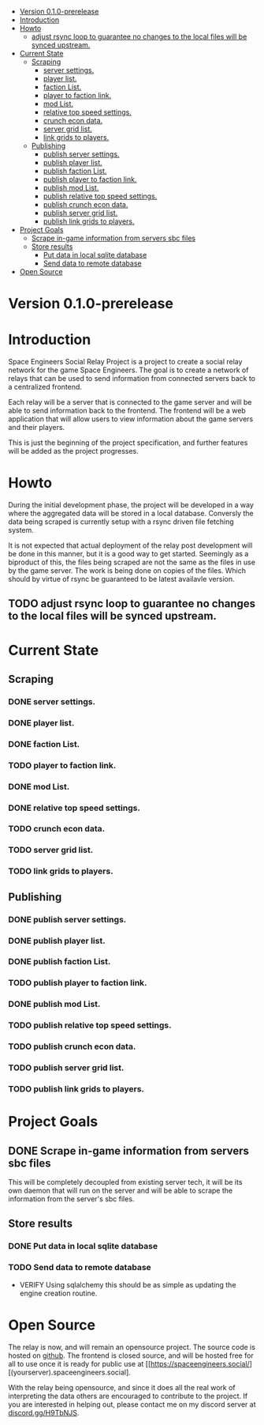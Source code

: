 - [Version 0.1.0-prerelease](#org77d66a6)
- [Introduction](#org3db833e)
- [Howto](#org40dac98)
  - [adjust rsync loop to guarantee no changes to the local files will be synced upstream.](#org5251df0)
- [Current State](#orgb606909)
  - [Scraping](#orgb250e2f)
    - [server settings.](#orgee8b590)
    - [player list.](#orged626e6)
    - [faction List.](#org98a8a5c)
    - [player to faction link.](#org8016cb4)
    - [mod List.](#org313b0c0)
    - [relative top speed settings.](#orgc0d7a71)
    - [crunch econ data.](#orgce3e2de)
    - [server grid list.](#org1572335)
    - [link grids to players.](#orgfc9b9ee)
  - [Publishing](#org55c76f9)
    - [publish server settings.](#orgbb1f3c6)
    - [publish player list.](#orgce04376)
    - [publish faction List.](#org305ebc2)
    - [publish player to faction link.](#org1a0fee4)
    - [publish mod List.](#orgf7b0e35)
    - [publish relative top speed settings.](#orga424524)
    - [publish crunch econ data.](#org50e46f7)
    - [publish server grid list.](#org5d358f2)
    - [publish link grids to players.](#org2d602e7)
- [Project Goals](#orgcd70460)
  - [Scrape in-game information from servers sbc files](#org17ca168)
  - [Store results](#orga96d97c)
    - [Put data in local sqlite database](#org0fce1b9)
    - [Send data to remote database](#org4f077d6)
- [Open Source](#orgd76ba79)



<a id="org77d66a6"></a>

# Version 0.1.0-prerelease


<a id="org3db833e"></a>

# Introduction

Space Engineers Social Relay Project is a project to create a social relay network for the game Space Engineers. The goal is to create a network of relays that can be used to send information from connected servers back to a centralized frontend.

Each relay will be a server that is connected to the game server and will be able to send information back to the frontend. The frontend will be a web application that will allow users to view information about the game servers and their players.

This is just the beginning of the project specification, and further features will be added as the project progresses.


<a id="org40dac98"></a>

# Howto

During the initial development phase, the project will be developed in a way where the aggregated data will be stored in a local database. Conversly the data being scraped is currently setup with a rsync driven file fetching system.

It is not expected that actual deployment of the relay post development will be done in this manner, but it is a good way to get started. Seemingly as a biproduct of this, the files being scraped are not the same as the files in use by the game server. The work is being done on copies of the files. Which should by virtue of rsync be guaranteed to be latest availavle version.


<a id="org5251df0"></a>

## TODO adjust rsync loop to guarantee no changes to the local files will be synced upstream.


<a id="orgb606909"></a>

# Current State


<a id="orgb250e2f"></a>

## Scraping


<a id="orgee8b590"></a>

### DONE server settings.


<a id="orged626e6"></a>

### DONE player list.


<a id="org98a8a5c"></a>

### DONE faction List.


<a id="org8016cb4"></a>

### TODO player to faction link.


<a id="org313b0c0"></a>

### DONE mod List.


<a id="orgc0d7a71"></a>

### DONE relative top speed settings.


<a id="orgce3e2de"></a>

### TODO crunch econ data.


<a id="org1572335"></a>

### TODO server grid list.


<a id="orgfc9b9ee"></a>

### TODO link grids to players.


<a id="org55c76f9"></a>

## Publishing


<a id="orgbb1f3c6"></a>

### DONE publish server settings.


<a id="orgce04376"></a>

### DONE publish player list.


<a id="org305ebc2"></a>

### DONE publish faction List.


<a id="org1a0fee4"></a>

### TODO publish player to faction link.


<a id="orgf7b0e35"></a>

### DONE publish mod List.


<a id="orga424524"></a>

### TODO publish relative top speed settings.


<a id="org50e46f7"></a>

### TODO publish crunch econ data.


<a id="org5d358f2"></a>

### TODO publish server grid list.


<a id="org2d602e7"></a>

### TODO publish link grids to players.


<a id="orgcd70460"></a>

# Project Goals


<a id="org17ca168"></a>

## DONE Scrape in-game information from servers sbc files

This will be completely decoupled from existing server tech, it will be its own daemon that will run on the server and will be able to scrape the information from the server's sbc files.


<a id="orga96d97c"></a>

## Store results


<a id="org0fce1b9"></a>

### DONE Put data in local sqlite database


<a id="org4f077d6"></a>

### TODO Send data to remote database

-   VERIFY Using sqlalchemy this should be as simple as updating the engine creation routine.


<a id="orgd76ba79"></a>

# Open Source

The relay is now, and will remain an opensource project. The source code is hosted on [github](https://github.com/th3r00t/sesocial-relay). The frontend is closed source, and will be hosted free for all to use once it is ready for public use at [[<https://spaceengineers.social/>][(yourserver).spaceengineers.social].

With the relay being opensource, and since it does all the real work of interpreting the data others are encouraged to contribute to the project. If you are interested in helping out, please contact me on my discord server at [discord.gg/H9TbNJS](https://discord.gg/H9TbNJS).